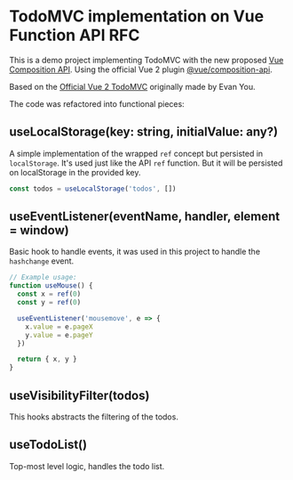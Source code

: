 # TodoMVC implementation on Vue Function API RFC

This is a demo project implementing TodoMVC with the new proposed [Vue Composition API](https://vue-composition-api-rfc.netlify.com/). Using the official Vue 2 plugin [@vue/composition-api](https://github.com/vuejs/composition-api).

Based on the [Official Vue 2 TodoMVC](https://vuejs.org/v2/examples/todomvc.html) originally made by Evan You.

The code was refactored into functional pieces:

## useLocalStorage(key: string, initialValue: any?)

A simple implementation of the wrapped `ref` concept but persisted in `localStorage`. It's used just like the API `ref` function. But it will be persisted on localStorage in the provided key.

```javascript
const todos = useLocalStorage('todos', [])
```

## useEventListener(eventName, handler, element = window)

Basic hook to handle events, it was used in this project to handle the `hashchange` event.

```javascript
// Example usage:
function useMouse() {
  const x = ref(0)
  const y = ref(0)

  useEventListener('mousemove', e => {
    x.value = e.pageX
    y.value = e.pageY
  })

  return { x, y }
}
```

## useVisibilityFilter(todos)

This hooks abstracts the filtering of the todos.

## useTodoList()

Top-most level logic, handles the todo list.
